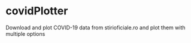 # covidPlotter
Download and plot COVID-19 data from stirioficiale.ro and plot them with multiple options
